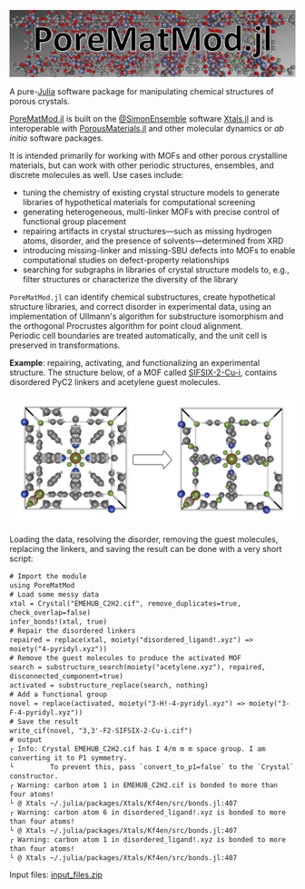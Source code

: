 ![logo.JPG](assets/index/logo.JPG)

A pure-[Julia](https://julialang.org/) software package for manipulating chemical structures of porous crystals.  

[PoreMatMod.jl](https://github.com/SimonEnsemble/PoreMatMod.jl) is built on the [@SimonEnsemble](https://SimonEnsemble.github.io) software [Xtals.jl](https://github.com/SimonEnsemble/Xtals.jl) and is interoperable with [PorousMaterials.jl](https://github.com/SimonEnsemble/PorousMaterials.jl) and other molecular dynamics or *ab initio* software packages.

It is intended primarily for working with MOFs and other porous crystalline materials, but can work with other periodic structures, ensembles, and discrete molecules as well.
Use cases include:
- tuning the chemistry of existing crystal structure models to generate libraries of hypothetical materials for computational screening
- generating heterogeneous, multi-linker MOFs with precise control of functional group placement
- repairing artifacts in crystal structures—such as missing hydrogen atoms, disorder, and the presence of solvents—determined from XRD
- introducing missing-linker and missing-SBU defects into MOFs to enable computational studies on defect-property relationships
- searching for subgraphs in libraries of crystal structure models to, e.g., filter structures or characterize the diversity of the library

`PoreMatMod.jl` can identify chemical substructures, create hypothetical structure libraries, and correct disorder in experimental data, using an implementation of Ullmann's algorithm for substructure isomorphism and the orthogonal Procrustes algorithm for point cloud alignment.  
Periodic cell boundaries are treated automatically, and the unit cell is preserved in transformations.

**Example**: repairing, activating, and functionalizing an experimental structure.
The structure below, of a MOF called [SIFSIX-2-Cu-i](https://dx.doi.org/10.1126/science.aaf2458), contains disordered PyC2 linkers and acetylene guest molecules.

![messy to novel](assets/index/example.png)

Loading the data, resolving the disorder, removing the guest molecules, replacing the linkers, and saving the result can be done with a very short script:

```jldoctest; output=false
# Import the module
using PoreMatMod
# Load some messy data
xtal = Crystal("EMEHUB_C2H2.cif", remove_duplicates=true, check_overlap=false)
infer_bonds!(xtal, true)
# Repair the disordered linkers
repaired = replace(xtal, moiety("disordered_ligand!.xyz") => moiety("4-pyridyl.xyz"))
# Remove the guest molecules to produce the activated MOF
search = substructure_search(moiety("acetylene.xyz"), repaired, disconnected_component=true)
activated = substructure_replace(search, nothing)
# Add a functional group
novel = replace(activated, moiety("3-H!-4-pyridyl.xyz") => moiety("3-F-4-pyridyl.xyz"))
# Save the result
write_cif(novel, "3,3'-F2-SIFSIX-2-Cu-i.cif")
# output
┌ Info: Crystal EMEHUB_C2H2.cif has I 4/m m m space group. I am converting it to P1 symmetry.
└         To prevent this, pass `convert_to_p1=false` to the `Crystal` constructor.
┌ Warning: carbon atom 1 in EMEHUB_C2H2.cif is bonded to more than four atoms!
└ @ Xtals ~/.julia/packages/Xtals/Kf4en/src/bonds.jl:407
┌ Warning: carbon atom 6 in disordered_ligand!.xyz is bonded to more than four atoms!
└ @ Xtals ~/.julia/packages/Xtals/Kf4en/src/bonds.jl:407
┌ Warning: carbon atom 1 in disordered_ligand!.xyz is bonded to more than four atoms!
└ @ Xtals ~/.julia/packages/Xtals/Kf4en/src/bonds.jl:407
```

Input files: [input_files.zip](assets/index/input_files.zip)
